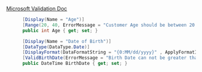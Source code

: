 [Microsoft Validation Doc](https://docs.microsoft.com/en-us/aspnet/mvc/overview/older-versions/getting-started-with-aspnet-mvc3/cs/adding-validation-to-the-model
)

```c#
      [Display(Name = "Age")]
      [Range(20, 40, ErrorMessage = "Customer Age should be between 20 to 40.")]
      public int Age { get; set; }

      [Display(Name = "Date of Birth")]
      [DataType(DataType.Date)]
      [DisplayFormat(DataFormatString = "{0:MM/dd/yyyy}" , ApplyFormatInEditMode = true)]
      [ValidBirthDate(ErrorMessage = "Birth Date can not be greater than current date")]
      public DateTime BirthDate { get; set; } 

```
